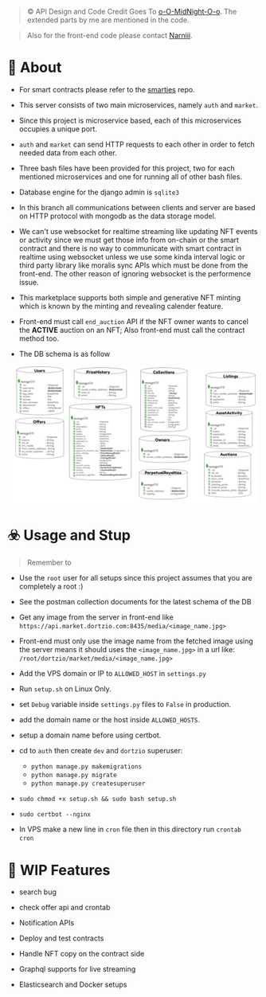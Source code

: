 
> © API Design and Code Credit Goes To [o-O-MidNight-O-o](https://github.com/o-O-MidNight-O-o). The extended parts by me are mentioned in the code.

> Also for the front-end code please contact [Narniii](https://github.com/Narniii).

# 📙 About

* For smart contracts please refer to the [smarties](https://github.com/wildonion/smarties) repo.

* This server consists of two main microservices, namely `auth` and `market`.

* Since this project is microservice based, each of this microservices occupies a unique port.

* `auth` and `market` can send HTTP requests to each other in order to fetch needed data from each other.

* Three bash files have been provided for this project, two for each mentioned microservices and one for running all of other bash files.

* Database engine for the django admin is `sqlite3`

* In this branch all communications between clients and server are based on HTTP protocol with mongodb as the data storage model. 

* We can't use websocket for realtime streaming like updating NFT events or activity since we must get those info from on-chain or the smart contract and there is no way to communicate with smart contract in realtime using websocket unless we use some kinda interval logic or third party library like moralis sync APIs which must be done from the front-end. The other reason of ignoring websocket is the performence issue.

* This marketplace supports both simple and generative NFT minting which is known by the minting and revealing calender feature.

* Front-end must call `end_auction` API if the NFT owner wants to cancel the **ACTIVE** auction on an NFT; Also front-end must call the contract method too.

* The DB schema is as follow

<p align="center">
    <img src="https://github.com/wildonion/dortzio/blob/main/models/schemas.PNG">
</p>

# ☣️ Usage and Stup

> Remember to 

* Use the `root` user for all setups since this project assumes that you are completely a root :)

* See the postman collection documents for the latest schema of the DB

* Get any image from the server in front-end like `https://api.market.dortzio.com:8435/media/<image_name.jpg>`

* Front-end must only use the image name from the fetched image using the server means it should uses the `<image_name.jpg>` in a url like: `/root/dortzio/market/media/<image_name.jpg>` 

* Add the VPS domain or IP to `ALLOWED_HOST` in `settings.py`

* Run `setup.sh` on Linux Only. 

* set `Debug` variable inside `settings.py` files to `False` in production.

* add the domain name or the host inside `ALLOWED_HOSTS`.

* setup a domain name before using certbot. 

* cd to `auth` then create `dev` and `dortzio` superuser:
    - ```python manage.py makemigrations```
    - ```python manage.py migrate```
    - ```python manage.py createsuperuser```

* ```sudo chmod +x setup.sh && sudo bash setup.sh```

* ```sudo certbot --nginx```

* In VPS make a new line in `cron` file then in this directory run ```crontab cron``` 

# 🍟 WIP Features

* search bug

* check offer api and crontab

* Notification APIs

* Deploy and test contracts

* Handle NFT copy on the contract side  

* Graphql supports for live streaming

* Elasticsearch and Docker setups
